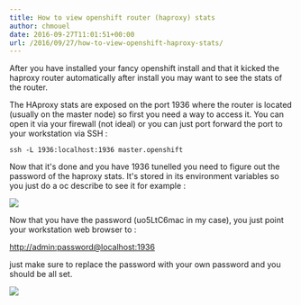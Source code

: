 ```yaml
---
title: How to view openshift router (haproxy) stats
author: chmouel
date: 2016-09-27T11:01:51+00:00
url: /2016/09/27/how-to-view-openshift-haproxy-stats/
---
```

After you have installed your fancy openshift install and that it kicked the haproxy router automatically after install you may want to see the stats of the router.

The HAproxy stats are exposed on the port 1936 where the router is located (usually on the master node) so first you need a way to access it. You can open it via your firewall (not ideal) or you can just port forward the port to your workstation via SSH :

```console
ssh -L 1936:localhost:1936 master.openshift
```

 Now that it's done and you have 1936 tunelled you need to figure out the password of the haproxy stats. It's stored in its environment variables so you just do a oc describe to see it for example :

![](/wp-content/uploads/2016/09/2016-09-27__12-58-57-15400.png)

Now that you have the password (uo5LtC6mac in my case), you just point your workstation web browser to :

<http://admin:password@localhost:1936>

just make sure to replace the password with your own password and you should be all set.

![](/wp-content/uploads/2016/09/2016-09-27__13-01-20-4942.png)
